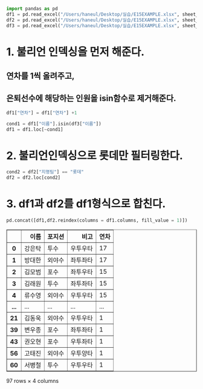 ```python
import pandas as pd
df1 = pd.read_excel("/Users/haneul/Desktop/실습/E15EXAMPLE.xlsx", sheet_name=0)
df2 = pd.read_excel("/Users/haneul/Desktop/실습/E15EXAMPLE.xlsx", sheet_name=1)
df3 = pd.read_excel("/Users/haneul/Desktop/실습/E15EXAMPLE.xlsx", sheet_name=2)

```

# 1. 불리언 인덱싱을 먼저 해준다.
## 연차를 1씩 올려주고,
## 은퇴선수에 해당하는 인원을 isin함수로 제거해준다.


```python
df1["연차"] = df1["연차"] +1
```


```python
cond1 = df1["이름"].isin(df3["이름"])
df1 = df1.loc[~cond1]
```

# 2. 불리언인덱싱으로 롯데만 필터링한다.


```python
cond2 = df2["지명팀"] == "롯데"
df2 = df2.loc[cond2]
```

# 3. df1과 df2를 df1형식으로 합친다.


```python
pd.concat([df1,df2.reindex(columns = df1.columns, fill_value = 1)])

```




<div>
<style scoped>
    .dataframe tbody tr th:only-of-type {
        vertical-align: middle;
    }

    .dataframe tbody tr th {
        vertical-align: top;
    }

    .dataframe thead th {
        text-align: right;
    }
</style>
<table border="1" class="dataframe">
  <thead>
    <tr style="text-align: right;">
      <th></th>
      <th>이름</th>
      <th>포지션</th>
      <th>비고</th>
      <th>연차</th>
    </tr>
  </thead>
  <tbody>
    <tr>
      <th>0</th>
      <td>강은탁</td>
      <td>투수</td>
      <td>우투우타</td>
      <td>17</td>
    </tr>
    <tr>
      <th>1</th>
      <td>방대한</td>
      <td>외야수</td>
      <td>좌투좌타</td>
      <td>17</td>
    </tr>
    <tr>
      <th>2</th>
      <td>김모범</td>
      <td>포수</td>
      <td>좌투우타</td>
      <td>15</td>
    </tr>
    <tr>
      <th>3</th>
      <td>김래원</td>
      <td>투수</td>
      <td>좌투좌타</td>
      <td>15</td>
    </tr>
    <tr>
      <th>4</th>
      <td>류수영</td>
      <td>외야수</td>
      <td>우투우타</td>
      <td>15</td>
    </tr>
    <tr>
      <th>...</th>
      <td>...</td>
      <td>...</td>
      <td>...</td>
      <td>...</td>
    </tr>
    <tr>
      <th>21</th>
      <td>김동욱</td>
      <td>외야수</td>
      <td>우투우타</td>
      <td>1</td>
    </tr>
    <tr>
      <th>39</th>
      <td>변우종</td>
      <td>포수</td>
      <td>좌투좌타</td>
      <td>1</td>
    </tr>
    <tr>
      <th>43</th>
      <td>권오현</td>
      <td>포수</td>
      <td>우투좌타</td>
      <td>1</td>
    </tr>
    <tr>
      <th>56</th>
      <td>고태진</td>
      <td>외야수</td>
      <td>우투양타</td>
      <td>1</td>
    </tr>
    <tr>
      <th>60</th>
      <td>서병철</td>
      <td>투수</td>
      <td>우투우타</td>
      <td>1</td>
    </tr>
  </tbody>
</table>
<p>97 rows × 4 columns</p>
</div>


